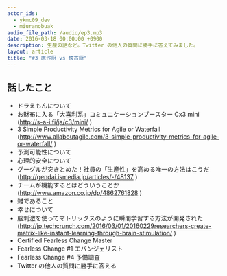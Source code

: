 ```yaml
---
actor_ids:
  - ykmc09_dev
  - miuranobuak
audio_file_path: /audio/ep3.mp3
date: 2016-03-18 00:00:00 +0900
description: 生産の話など。Twitter の他人の質問に勝手に答えてみました。
layout: article
title: "#3 原作厨 vs 懐古厨"
---
```


## 話したこと
- ドラえもんについて
- お財布に入る「大喜利系」コミュニケーションブースター Cx3 mini (http://s-a-i.fi/ja/c3/mini/ )
- 3 Simple Productivity Metrics for Agile or Waterfall (http://www.allaboutagile.com/3-simple-productivity-metrics-for-agile-or-waterfall/ )
- 予測可能性について
- 心理的安全について
- グーグルが突きとめた！社員の「生産性」を高める唯一の方法はこうだ(http://gendai.ismedia.jp/articles/-/48137 )
- チームが機能するとはどういうことか (http://www.amazon.co.jp/dp/4862761828 )
- 雑であること
- 幸せについて
- 脳刺激を使ってマトリックスのように瞬間学習する方法が開発された (http://jp.techcrunch.com/2016/03/01/20160229researchers-create-matrix-like-instant-learning-through-brain-stimulation/ )
- Certified Fearless Change Master
- Fearless Change #1 エバンジェリスト
- Fearless Change #4 予備調査
- Twitter の他人の質問に勝手に答える